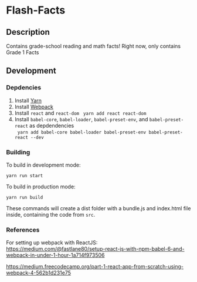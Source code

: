 # Flash-Facts

## Description
Contains grade-school reading and math facts! Right now, only contains
Grade 1 Facts

## Development
### Depdencies
1. Install [Yarn](https://yarnpkg.com/lang/en/docs/install/#windows-stable)
2. Install [Webpack](https://webpack.js.org/guides/installation/)
3. Install ```react``` and ```react-dom```
   ``` yarn add react react-dom```  
4. Install ```babel-core```, ```babel-loader```, ```babel-preset-env```, and 
   ```babel-preset-react``` as depdendencies  
   ``` yarn add babel-core babel-loader babel-preset-env babel-preset-react --dev```

### Building
To build in development mode:  
```
yarn run start
```

To build in production mode:  
```
yarn run build
```

These commands will create a dist folder with a bundle.js and index.html file inside, containing the code from ```src```.  

### References
For setting up webpack with ReactJS:  
https://medium.com/@fastlane80/setup-react-js-with-npm-babel-6-and-webpack-in-under-1-hour-1a714f973506  

https://medium.freecodecamp.org/part-1-react-app-from-scratch-using-webpack-4-562b1d231e75
